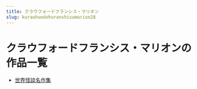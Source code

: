 ```yaml
---
title: クラウフォードフランシス・マリオン
slug: kurauhuodohuranshisumarion28
---
```


# クラウフォードフランシス・マリオンの作品一覧

- [世界怪談名作集](shijieguaitanmingzuoji7b)
